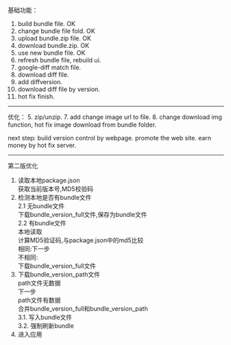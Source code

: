 基础功能：
1. build bundle file. OK
2. change bundle file fold.   OK
3. upload bundle.zip file.  OK
4. download bundle.zip.   OK
6. use new bundle file.   OK
7. refresh bundle file, rebuild ui.
9. google-diff match file.
8. download diff file.
9. add diffversion.
10. download diff file by version.
11. hot fix finish.

---------------------------------------------------------------------------------------------------------------
优化：
5. zip/unzip.
7. add change image url to file.
8. change download img function, hot fix image download from bundle folder.

next step:
build version control by webpage.
promote the web site.
earn money by hot fix server.



-----------------------------------------------------------------------------------------------
第二版优化

1. 读取本地package.json   
	获取当前版本号,MD5校验码   
2. 检测本地是否有bundle文件   
	2.1 无bundle文件   
			下载bundle_version_full文件,保存为bundle文件			
	2.2 有bundle文件   
			本地读取   
			计算MD5验证码,与package.json中的md5比较   
				相同:下一步   
				不相同:   
					下载bundle_version_full文件		 			
3. 下载bundle_version_path文件   
		path文件无数据   
			下一步   
		path文件有数据   
			合并bundle_version_full和bundle_version_path   
			3.1. 写入bundle文件   
			3.2. 强制刷新bundle   
4. 进入应用   
